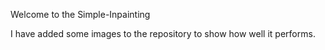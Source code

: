 Welcome to the Simple-Inpainting

I have added some images to the repository to show how well it performs.
